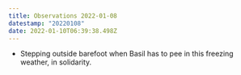 ```yaml
---
title: Observations 2022-01-08
datestamp: "20220108"
date: 2022-01-10T06:39:38.498Z
---
```

- Stepping outside barefoot when Basil has to pee in this freezing weather, in solidarity.